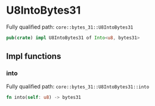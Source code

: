# U8IntoBytes31

Fully qualified path: `core::bytes_31::U8IntoBytes31`

```rust
pub(crate) impl U8IntoBytes31 of Into<u8, bytes31>
```

## Impl functions

### into

Fully qualified path: `core::bytes_31::U8IntoBytes31::into`

```rust
fn into(self: u8) -> bytes31
```


